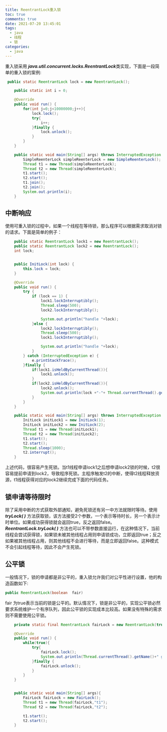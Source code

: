 ```yaml
---
title: ReentrantLock重入锁
toc: true
comments: true
date: 2021-07-20 13:45:01
tags:
  - java
  - 线程
  - 锁
categories:
  - java
---
```




<!-- toc -->



重入锁采用 ***java.util.concurrent.locks.ReentrantLock***类实现，下面是一段简单的重入锁的案例:

```java
 public static ReentrantLock lock = new ReentrantLock();

    public static int i = 0;

    @Override
    public void run() {
        for(int j=0;j<10000000;j++){
            lock.lock();
            try{
                i++;
            }finally {
                lock.unlock();
            }
        }
    }

    public static void main(String[] args) throws InterruptedException {
        SimpleReenterLock simpleReenterLock = new SimpleReenterLock();
        Thread t1 = new Thread(simpleReenterLock);
        Thread t2 = new Thread(simpleReenterLock);
        t1.start();
        t2.start();
        t1.join();
        t2.join();
        System.out.println(i);
    }

```

## 中断响应

使用可重入锁的过程中，如果一个线程在等待锁，那么程序可以根据需求取消对锁的请求。下面是简单的例子：

```java
	public static ReentrantLock lock1 = new ReentrantLock();
    public static ReentrantLock lock2 = new ReentrantLock();
    int lock;


    public InitLock(int lock) {
        this.lock = lock;
    }

    @Override
    public void run() {
        try {
            if (lock == 1) {
                lock1.lockInterruptibly();
                Thread.sleep(500);
                lock2.lockInterruptibly();

                System.out.println("handle "+lock);
            }else {
                lock2.lockInterruptibly();
                Thread.sleep(500);
                lock1.lockInterruptibly();

                System.out.println("handle "+lock);
            }
        } catch (InterruptedException e) {
            e.printStackTrace();
        }finally {
            if(lock1.isHeldByCurrentThread()){
                lock1.unlock();
            }
            if(lock2.isHeldByCurrentThread()){
                lock2.unlock();
                System.out.println(lock +"-"+ Thread.currentThread().getId() + ": thread exit!");
            }
        }
    }

    public static void main(String[] args) throws InterruptedException {
        InitLock initLock1 = new InitLock(1);
        InitLock initLock2 = new InitLock(2);
        Thread t1 = new Thread(initLock1);
        Thread t2 = new Thread(initLock2);
        t1.start();
        t2.start();
        Thread.sleep(1000);
        t2.interrupt();
    }
```

上述代码，很容易产生死锁。当t1线程申请lock1之后想申请lock2锁的时候，t2很容易提前申请到lock2，导致程序死锁。主程序触发t2的中断，使得t2线程释放资源，t1线程获得对应的lock2继续完成下面的代码任务。

## 锁申请等待限时

除了采用中断的方式获取外部通知，避免死锁还有另一中方法就限时等待。使用 ***tryLock( )*** 方法获取锁，该方法接受2个参数，一个表示等待时长，另一个表示计时单位。如果成功获得锁就会返回true，反之返回false。  ***ReentrantLock.tryLock( )*** 方法也可以不带参数直接运行，在这种情况下，当前线程会尝试获得锁，如果锁未被其他线程占用则申请锁成功，立即返回true；反之如果被其他线程占用，则其他线程不会进行等待，而是立即返回false。这种模式不会引起线程等待，因此不会产生死锁。

## 公平锁

一般情况下，锁的申请都是非公平的，重入锁允许我们对公平性进行设置，他的构造函数如下:

```java
public ReentrantLock(boolean  fair)
```

fair 为true表示当前的锁是公平的。默认情况下，锁是非公平的，实现公平锁必然要求系统维护一个有序队列，因此公平锁的实现成本比较高。如果没有特殊的需求则不需要使用公平锁。

```java
    private static final ReentrantLock fairLock = new ReentrantLock(true);

    @Override
    public void run() {
        while(true){
            try{
                fairLock.lock();
                System.out.println(Thread.currentThread().getName()+" get the lock");
            }finally {
                fairLock.unlock();
            }
        }
    }


    public static void main(String[] args){
        FairLock fairLock = new FairLock();
        Thread t1 = new Thread(fairLock,"t1");
        Thread t2 = new Thread(fairLock,"t2");

        t1.start();
        t2.start();
    }
```



